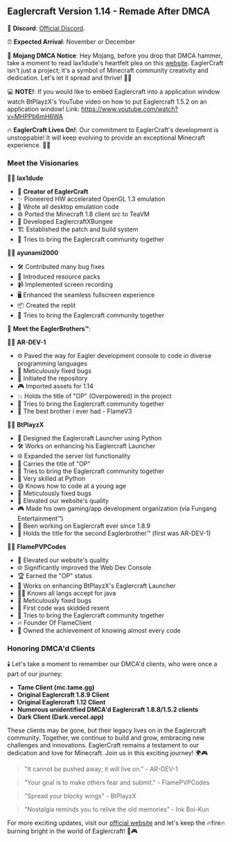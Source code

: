 **Eaglercraft Version 1.14** - Remade After DMCA
-
💬 **Discord**: [Official Discord](https://discord.gg/Vf8gx85t).          

⏰ **Expected Arrival**: November or December


🚨 **Mojang DMCA Notice**: Hey Mojang, before you drop that DMCA hammer, take a moment to read lax1dude's heartfelt plea on this [website](https://github.com/lax1dude/eaglercraftx-1.8). EaglerCraft isn't just a project; it's a symbol of Minecraft community creativity and dedication. Let's let it spread and thrive! 🦅🧱

💻 **NOTE!**: If you would like to embed Eaglercraft into a application window watch BtPlayzX's YouTube video on how to put Eaglercraft 1.5.2 on an application window! Link: https://www.youtube.com/watch?v=MHPPb6mH6WA

🔥 **EaglerCraft Lives On!**: Our commitment to EaglerCraft's development is unstoppable! It will keep evolving to provide an exceptional Minecraft experience. 💪🌟

### Meet the Visionaries

👨‍💻 **lax1dude**
- 🌟 **Creator of EaglerCraft**
- ✨ Pioneered HW accelerated OpenGL 1.3 emulation
- 💼 Wrote all desktop emulation code
- ⚙️ Ported the Minecraft 1.8 client src to TeaVM
- 🔧 Developed EaglercraftXBungee
- 🏗️ Established the patch and build system
- 🤼 Tries to bring the Eaglercraft community together

👩‍💻 **ayunami2000**
- 🛠️ Contributed many bug fixes
- 🎨 Introduced resource packs
- 📹 Implemented screen recording
- 🖥️ Enhanced the seamless fullscreen experience
- 📦 Created the replit
- 🤼 Tries to bring the Eaglercraft community together

👬 **Meet the EaglerBrothers™**:

👨‍💻 **AR-DEV-1**
- 🌐 Paved the way for Eagler development console to code in diverse programming languages
- 🐛 Meticulously fixed bugs
- 📁 Initiated the repository
- 🎮 Imported assets for 1.14
- 💥 Holds the title of "OP" (Overpowered) in the project
- 🤼 Tries to bring the Eaglercraft community together
- 🚀 The best brother i ever had - FlameV3

👨‍💻 **BtPlayzX**
- 🚀 Designed the Eaglercraft Launcher using Python
- 🛠️ Works on enhancing his Eaglercraft Launcher
- 🌐 Expanded the server list functionality
- 👑 Carries the title of "OP"
- 🤼 Tries to bring the Eaglercraft community together
- 🐍 Very skilled at Python
- 😄 Knows how to code at a young age
- 🐛 Meticulously fixed bugs
- 🌟 Elevated our website's quality
- 🎮 Made his own gaming/app development organization (via Fungang Entertainment™)
- 🔨 Been working on Eaglercraft ever since 1.8.9
- 🎤 Holds the title for the second Eaglerbrother™ (first was AR-DEV-1)

👨‍💻 **FlamePVPCodes**
- 🌟 Elevated our website's quality
- 🌐 Significantly improved the Web Dev Console
- 🏆 Earned the "OP" status
- 🚀 Works on enhancing BtPlayzX's Eaglercraft Launcher
- 🧑‍💻 Knows all langs accept for java
- 🐛 Meticulously fixed bugs
- 💪 First code was skidded resent 
- 🤼 Tries to bring the Eaglercraft community together
- 🔥 Founder Of FlameClient
- 🥇 Owned the achievement of knowing almost every code

### Honoring DMCA'd Clients

🕯️ Let's take a moment to remember our DMCA'd clients, who were once a part of our journey:

- **Tame Client (mc.tame.gg)**
- **Original Eaglercraft 1.8.9 Client**
- **Original Eaglercraft 1.12 Client**
- **Numerous unidentified DMCA'd Eaglercraft 1.8.8/1.5.2 clients**
- **Dark Client (Dark.vercel.app)**

These clients may be gone, but their legacy lives on in the Eaglercraft community. Together, we continue to build and grow, embracing new challenges and innovations. EaglerCraft remains a testament to our dedication and love for Minecraft. Join us in this exciting journey! 🌍🎮

> "It cannot be pushed away; it will live on." - AR-DEV-1

> "Your goal is to make others fear and submit." - FlamePVPCodes

> "Spread your blocky wings" - BtPlayzX

> "Nostalgia reminds you to relive the old memories" - Ink Boi-Kun


For more exciting updates, visit our [official website](https://eaglerdevs.github.io/) and let's keep the 🔥fire🔥 burning bright in the world of Eaglercraft! 🌟🎮
